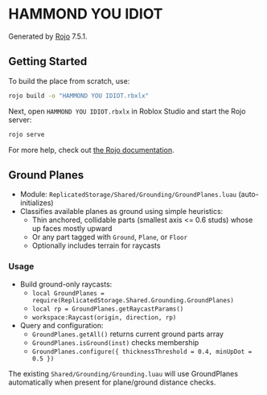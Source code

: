 # HAMMOND YOU IDIOT
Generated by [Rojo](https://github.com/rojo-rbx/rojo) 7.5.1.

## Getting Started
To build the place from scratch, use:

```bash
rojo build -o "HAMMOND YOU IDIOT.rbxlx"
```

Next, open `HAMMOND YOU IDIOT.rbxlx` in Roblox Studio and start the Rojo server:

```bash
rojo serve
```

For more help, check out [the Rojo documentation](https://rojo.space/docs).

## Ground Planes
- Module: `ReplicatedStorage/Shared/Grounding/GroundPlanes.luau` (auto-initializes)
- Classifies available planes as ground using simple heuristics:
  - Thin anchored, collidable parts (smallest axis <= 0.6 studs) whose up faces mostly upward
  - Or any part tagged with `Ground`, `Plane`, or `Floor`
  - Optionally includes terrain for raycasts

### Usage
- Build ground-only raycasts:
  - `local GroundPlanes = require(ReplicatedStorage.Shared.Grounding.GroundPlanes)`
  - `local rp = GroundPlanes.getRaycastParams()`
  - `workspace:Raycast(origin, direction, rp)`
- Query and configuration:
  - `GroundPlanes.getAll()` returns current ground parts array
  - `GroundPlanes.isGround(inst)` checks membership
  - `GroundPlanes.configure({ thicknessThreshold = 0.4, minUpDot = 0.5 })`

The existing `Shared/Grounding/Grounding.luau` will use GroundPlanes automatically when present for plane/ground distance checks.
